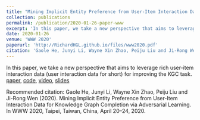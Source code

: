 ```yaml
---
title: "Mining Implicit Entity Preference from User-Item Interaction Data for Knowledge Graph Completion via Adversarial Learning"
collection: publications
permalink: /publication/2020-01-26-paper-www
excerpt: 'In this paper, we take a new perspective that aims to leverage rich user-item interaction data (user interaction data for short) for improving the KGC task.'
date: 2020-01-26
venue: 'WWW 2020'
paperurl: 'http://RichardHGL.github.io/files/www2020.pdf'
citation: 'Gaole He, Junyi Li, Wayne Xin Zhao, Peiju Liu and Ji-Rong Wen (2020). Mining Implicit Entity Preference from User-Item Interaction Data for Knowledge Graph Completion via Adversarial Learning. In WWW 2020, Taipei, Taiwan, China, April 20–24, 2020.'
---
```

In this paper, we take a new perspective that aims to leverage rich user-item interaction data (user interaction data for short) for improving the KGC task. [paper](http://RichardHGL.github.io/files/www2020.pdf), [code](https://github.com/RichardHGL/UPGAN), [video](https://www.youtube.com/watch?v=SABAIvhhMm0&list=PLJNwhMK_V7EyZCUt6SjW4JthoM9-QiHMZ&index=43), [slides](https://github.com/RichardHGL/UPGAN/blob/master/www_slides.pptx)

Recommended citation: Gaole He, Junyi Li, Wayne Xin Zhao, Peiju Liu and Ji-Rong Wen (2020). Mining Implicit Entity Preference from User-Item Interaction Data for Knowledge Graph Completion via Adversarial Learning. In WWW 2020, Taipei, Taiwan, China, April 20–24, 2020.
